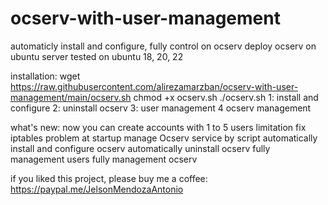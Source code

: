 # ocserv-with-user-management
automaticly install and configure, fully control on ocserv
deploy ocserv on ubuntu server
tested on ubuntu 18, 20, 22


installation:
wget https://raw.githubusercontent.com/alirezamarzban/ocserv-with-user-management/main/ocserv.sh
chmod +x ocserv.sh
./ocserv.sh
1: install and configure
2: uninstall ocserv
3: user management
4 ocserv management


what's new:
now you can create accounts with 1 to 5 users limitation
fix iptables problem at startup
manage Ocserv service by script
automatically install and configure ocserv
automatically uninstall ocserv
fully management users
fully management ocserv

if you liked this project, please buy me a coffee:
https://paypal.me/JelsonMendozaAntonio
